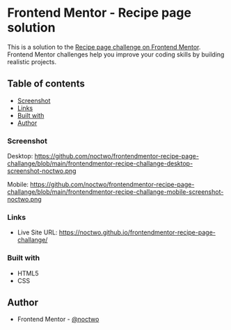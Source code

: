 # Frontend Mentor - Recipe page solution

This is a solution to the [Recipe page challenge on Frontend Mentor](https://www.frontendmentor.io/challenges/recipe-page-KiTsR8QQKm). Frontend Mentor challenges help you improve your coding skills by building realistic projects. 

## Table of contents

  - [Screenshot](#screenshot)
  - [Links](#links)
  - [Built with](#built-with)
  - [Author](#author)



### Screenshot

Desktop:
https://github.com/noctwo/frontendmentor-recipe-page-challange/blob/main/frontendmentor-recipe-challange-desktop-screenshot-noctwo.png

Mobile:
https://github.com/noctwo/frontendmentor-recipe-page-challange/blob/main/frontendmentor-recipe-challange-mobile-screenshot-noctwo.png


### Links

- Live Site URL: https://noctwo.github.io/frontendmentor-recipe-page-challange/


### Built with

- HTML5
- CSS


## Author

- Frontend Mentor - [@noctwo](https://www.frontendmentor.io/profile/noctwo)